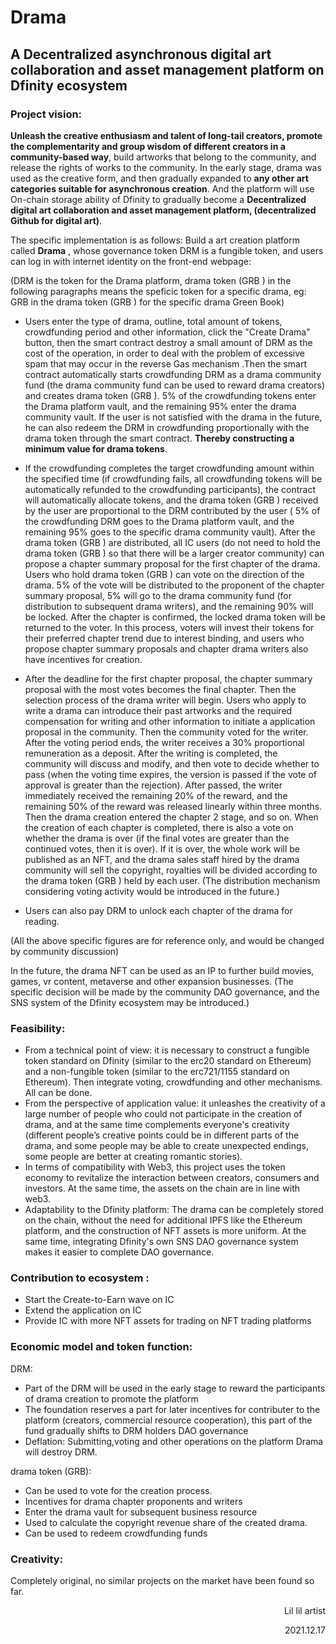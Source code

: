 # Drama
## A Decentralized asynchronous digital art collaboration and asset management platform on Dfinity ecosystem

### Project vision:

**Unleash the creative enthusiasm and talent of long-tail creators, promote the complementarity and group wisdom of different creators in a community-based way**, build artworks that belong to the community, and release the rights of works to the community. In the early stage, drama was used as the creative form, and then gradually expanded to **any other art categories suitable for asynchronous creation**. And the platform will use On-chain storage ability of Dfinity to gradually become a **Decentralized digital art collaboration and asset management platform, (decentralized Github for digital art)**.

The specific implementation is as follows:
Build a art creation platform called **Drama** , whose governance token DRM is a fungible token, and users can log in with internet identity on the front-end webpage:

(DRM is the token for the Drama platform, drama token (GRB ) in the following paragraphs means the speficic token for a specific drama, eg: GRB in the drama token (GRB ) for the specific drama Green Book)

+ Users enter the type of drama, outline, total amount of tokens, crowdfunding period and other information, click the "Create Drama" button, then the smart contract destroy a small amount of DRM as the cost of the operation, in order to deal with the problem of excessive spam that may occur in the reverse Gas mechanism .Then the smart contract automatically starts crowdfunding DRM as a drama community fund (the drama community fund can be used to reward drama creators) and creates drama token (GRB ). 5% of the crowdfunding tokens enter the Drama platform vault, and the remaining 95% enter the drama community vault. If the user is not satisfied with the drama in the future, he can also redeem the DRM in crowdfunding proportionally with the drama token through the smart contract. **Thereby constructing a minimum value for drama tokens**.

+ If the crowdfunding completes the target crowdfunding amount within the specified time (if  crowdfunding fails, all crowdfunding tokens will be automatically refunded to the crowdfunding participants), the contract will automatically allocate tokens, and the drama token (GRB ) received by the user are proportional to the DRM contributed by the user ( 5% of the crowdfunding DRM goes to the Drama platform vault, and the remaining 95% goes to the specific drama community vault). After the drama token (GRB ) are distributed, all IC users (do not need to hold the drama token (GRB ) so that there will be a larger creator community) can propose a chapter summary proposal for the first chapter of the drama. Users who hold drama token (GRB ) can vote on the direction of the drama. 5% of the vote will be distributed to the proponent of the chapter summary proposal, 5% will go to the drama community fund (for distribution to subsequent drama writers), and the remaining 90% will be locked. After the chapter is confirmed, the locked drama token will be returned to the voter. In this process, voters will invest their tokens for their preferred chapter trend due to interest binding, and users who propose chapter summary proposals and chapter drama writers also have incentives for creation.
+ After the deadline for the first chapter proposal, the chapter summary proposal with the most votes becomes the final chapter. Then the selection process of the drama writer will begin. Users who apply to write a drama can introduce their past artworks and the required compensation for writing and other information to initiate a application proposal in the community. Then the community voted for the writer. After the voting period ends, the writer receives a 30% proportional remuneration as a deposit. After the writing is completed, the community will discuss and modify, and then vote to decide whether to pass (when the voting time expires, the version is passed if the vote of approval is greater than the rejection). After passed, the writer immediately received the remaining 20% of the reward, and the remaining 50% of the reward was released linearly within three months. Then the drama creation entered the chapter 2 stage, and so on. When the creation of each chapter is completed, there is also a vote on whether the drama is over (if the final votes are greater than the continued votes, then it is over). If it is over, the whole work will be published as an NFT, and the drama sales staff hired by the drama community will sell the copyright, royalties will be divided according to the drama token (GRB ) held by each user. (The distribution mechanism considering voting activity would be introduced in the future.)
+ Users can also pay DRM to unlock each chapter of the drama for reading.

(All the above specific figures are for reference only, and would be changed by community discussion)

In the future, the drama NFT can be used as an IP to further build movies, games, vr content, metaverse and other expansion businesses. (The specific decision will be made by the community DAO governance, and the SNS system of the Dfinity ecosystem may be introduced.)

### Feasibility:

+ From a technical point of view: it is necessary to construct a fungible token standard on Dfinity (similar to the erc20 standard on Ethereum) and a non-fungible token (similar to the erc721/1155 standard on Ethereum). Then integrate voting, crowdfunding and other mechanisms. All can be done.
+ From the perspective of application value: it unleashes the creativity of a large number of people who could not participate in the creation of drama, and at the same time complements everyone's creativity (different people’s creative points could be in different parts of the drama, and some people may be able to create unexpected endings, some people are better at creating romantic stories).
+ In terms of compatibility with Web3, this project uses the token economy to revitalize the interaction between creators, consumers and investors. At the same time, the assets on the chain are in line with web3.
+ Adaptability to the Dfinity platform: The drama can be completely stored on the chain, without the need for additional IPFS like the Ethereum platform, and the construction of NFT assets is more uniform. At the same time, integrating Dfinity's own SNS DAO governance system makes it easier to complete DAO governance.

### Contribution to ecosystem :

+ Start the Create-to-Earn wave on IC
+ Extend the application on IC
+ Provide IC with more NFT assets for trading on NFT trading platforms

### Economic model and token function:

DRM:

+ Part of the DRM will be used in the early stage to reward the participants of drama creation to promote the platform
+ The foundation reserves a part for later incentives for contributer to the platform (creators, commercial resource cooperation), this part of the fund gradually shifts to DRM holders DAO governance
+ Deflation: Submitting,voting and other operations on the platform Drama will destroy DRM.



drama token (GRB):

+ Can be used to vote for the creation process.
+ Incentives for drama chapter proponents and writers
+ Enter the drama vault for subsequent business resource
+ Used to calculate the copyright revenue share of the created drama.
+ Can be used to redeem crowdfunding funds

### Creativity:

Completely original, no similar projects on the market have been found so far.

<p align="right">Lil lil artist</p>	
<p align="right">2021.12.17</p>																																																											                                     																												

